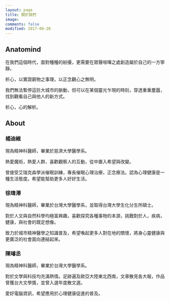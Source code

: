 ```yaml
---
layout: page
title: 關於我們
image:
comments: false
modified: 2017-09-28
---
```

## Anatomind

在我們這個時代，面對種種的紛擾，更需要在眾聲喧嘩之處創造屬於自己的一方寧靜。

析心，以實證窮物之事理，以正念觀心之無明。

我們無法暫停這巨大城市的脈動，但可以在某個靈光乍現的時刻，穿透重重塵囂，找到觀看自己與他人的新方式。

析心，心的解析。

## About
### 楊迪維

現為精神科醫師，畢業於慈濟大學醫學系。

熱愛魔術，熱愛人群，喜歡觀察人的互動，從中置入希望與改變。

曾接受艾瑞克森學派催眠訓練，專長催眠心理治療，正念療法。認為心理健康是一種生活態度。希望能幫助更多人好好生活。

### 徐瑋澤

現為精神科醫師，畢業於台灣大學醫學系，並取得台灣大學生化分生所碩士。

對於人文與自然科學均極富興趣，喜歡探究各種事物的本源，挑戰對於人，疾病，健康，與社會的既定想像。

致力於城市精神醫學之知識普及，希望喚起更多人對在地的關懷，將身心靈健康與更廣泛的社會面向連結起來。

### 陳璿丞

現為精神科醫師，畢業於台灣大學醫學系。

對於文學與科技均充滿熱情。足跡遍及歐亞大陸東北西南，文章散見各大報，作品曾獲台大文學獎，並曾入選年度散文選。

愛好電腦資訊，希望應用於心理健康促進的普及。

